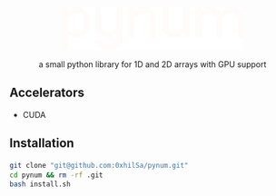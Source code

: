<p align="center">
  <img src="./docs/pynum_light.png" alt="pynum">
</p>
<p align="center">a small python library for 1D and 2D arrays with GPU support</p>

## Accelerators
- CUDA

## Installation
  ```bash
  git clone "git@github.com:0xhilSa/pynum.git"
  cd pynum && rm -rf .git
  bash install.sh
  ```

